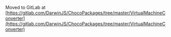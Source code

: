 
Moved to GitLab at [https://gitlab.com/DarwinJS/ChocoPackages/tree/master/VirtualMachineConverter](https://gitlab.com/DarwinJS/ChocoPackages/tree/master/VirtualMachineConverter)